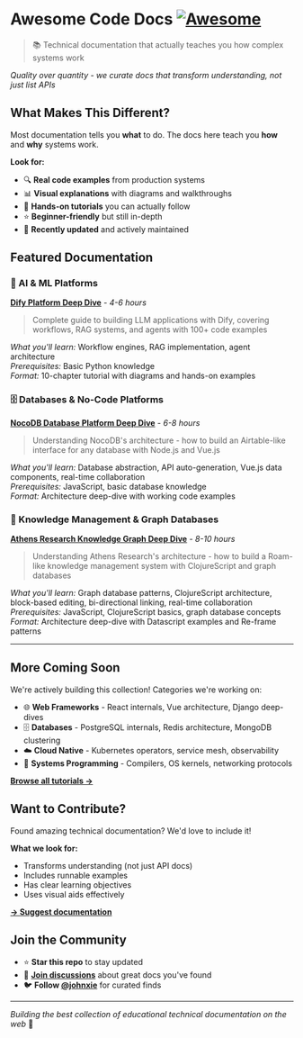 # Awesome Code Docs [![Awesome](https://awesome.re/badge.svg)](https://awesome.re)

> 📚 Technical documentation that actually teaches you how complex systems work

*Quality over quantity - we curate docs that transform understanding, not just list APIs*

## What Makes This Different?

Most documentation tells you **what** to do. The docs here teach you **how** and **why** systems work.

**Look for:**
- 🔍 **Real code examples** from production systems  
- 📊 **Visual explanations** with diagrams and walkthroughs
- 🎯 **Hands-on tutorials** you can actually follow
- ⭐ **Beginner-friendly** but still in-depth
- 🔄 **Recently updated** and actively maintained

## Featured Documentation

### 🤖 AI & ML Platforms

**[Dify Platform Deep Dive](tutorials/dify-platform-deep-dive/)** - *4-6 hours*
> Complete guide to building LLM applications with Dify, covering workflows, RAG systems, and agents with 100+ code examples

*What you'll learn:* Workflow engines, RAG implementation, agent architecture  
*Prerequisites:* Basic Python knowledge  
*Format:* 10-chapter tutorial with diagrams and hands-on examples

### 🗄️ Databases & No-Code Platforms

**[NocoDB Database Platform Deep Dive](tutorials/nocodb-database-platform/)** - *6-8 hours*
> Understanding NocoDB's architecture - how to build an Airtable-like interface for any database with Node.js and Vue.js

*What you'll learn:* Database abstraction, API auto-generation, Vue.js data components, real-time collaboration  
*Prerequisites:* JavaScript, basic database knowledge  
*Format:* Architecture deep-dive with working code examples

### 🧠 Knowledge Management & Graph Databases

**[Athens Research Knowledge Graph Deep Dive](tutorials/athens-research-knowledge-graph/)** - *8-10 hours*
> Understanding Athens Research's architecture - how to build a Roam-like knowledge management system with ClojureScript and graph databases

*What you'll learn:* Graph database patterns, ClojureScript architecture, block-based editing, bi-directional linking, real-time collaboration  
*Prerequisites:* JavaScript, ClojureScript basics, graph database concepts  
*Format:* Architecture deep-dive with Datascript examples and Re-frame patterns

---

## More Coming Soon

We're actively building this collection! Categories we're working on:

- 🌐 **Web Frameworks** - React internals, Vue architecture, Django deep-dives
- 🗄️ **Databases** - PostgreSQL internals, Redis architecture, MongoDB clustering  
- ☁️ **Cloud Native** - Kubernetes operators, service mesh, observability
- 🔧 **Systems Programming** - Compilers, OS kernels, networking protocols

**[Browse all tutorials →](tutorials/)**

## Want to Contribute?

Found amazing technical documentation? We'd love to include it!

**What we look for:**
- Transforms understanding (not just API docs)
- Includes runnable examples
- Has clear learning objectives
- Uses visual aids effectively

**[→ Suggest documentation](https://github.com/johnxie/awesome-code-docs/issues/new?template=new-entry.md)**

## Join the Community

- ⭐ **Star this repo** to stay updated
- 💬 **[Join discussions](https://github.com/johnxie/awesome-code-docs/discussions)** about great docs you've found
- 🐦 **Follow [@johnxie](https://twitter.com/johnxie)** for curated finds

---

*Building the best collection of educational technical documentation on the web* 🚀